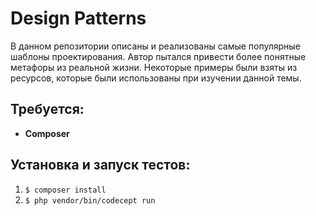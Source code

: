 # Design Patterns

В данном репозитории описаны и реализованы самые популярные шаблоны проектирования.
Автор пытался привести более понятные метафоры из реальной жизни.
Некоторые примеры были взяты из ресурсов, которые были использованы при изучении данной темы.

Требуется:
--
* **Composer**

 Установка и запуск тестов:
--
1. `$ composer install`
2. `$ php vendor/bin/codecept run`
